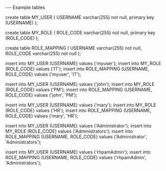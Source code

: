 <property name="org.jbpm.ht.callback" value="db"/>

--- Example tables

create table MY_USER (
USERNAME varchar(255) not null,
primary key (USERNAME)
);

create table MY_ROLE (
ROLE_CODE varchar(255) not null,
primary key (ROLE_CODE)
);

create table ROLE_MAPPING (
USERNAME varchar(255) not null,
ROLE_CODE varchar(255) not null
);

insert into MY_USER (USERNAME) values ('myuser');
insert into MY_ROLE (ROLE_CODE) values ('IT');
insert into ROLE_MAPPING (USERNAME, ROLE_CODE) values ('myuser', 'IT');

insert into MY_USER (USERNAME) values ('john');
insert into MY_ROLE (ROLE_CODE) values ('PM');
insert into ROLE_MAPPING (USERNAME, ROLE_CODE) values ('john', 'PM');

insert into MY_USER (USERNAME) values ('mary');
insert into MY_ROLE (ROLE_CODE) values ('HR');
insert into ROLE_MAPPING (USERNAME, ROLE_CODE) values ('mary', 'HR');

insert into MY_USER (USERNAME) values ('Administrator');
insert into MY_ROLE (ROLE_CODE) values ('Administrators');
insert into ROLE_MAPPING (USERNAME, ROLE_CODE) values ('Administrator', 'Administrators');

insert into MY_USER (USERNAME) values ('rhpamAdmin');
insert into ROLE_MAPPING (USERNAME, ROLE_CODE) values ('rhpamAdmin', 'Administrators');
